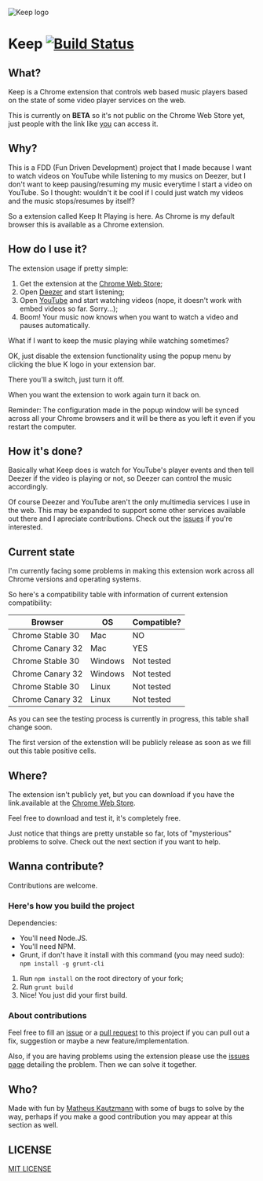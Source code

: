![Keep logo](http://f.cl.ly/items/1b2n2b1h073B290m2M3A/keep_banner_large.png)

Keep [![Build Status](https://travis-ci.org/mkautzmann/keep.png?branch=master)](https://travis-ci.org/mkautzmann/keep)
====

## What?

Keep is a Chrome extension that controls web based music players based on the state of some video player services on the web.

This is currently on **BETA** so it's not public on the Chrome Web Store yet, just people with the link like [you](https://chrome.google.com/webstore/detail/keep-it-playing/fagomklndfgephijmhgfennnpfpeioom) can access it.

## Why?

This is a FDD (Fun Driven Development) project that I made because I want to watch videos on YouTube while listening to my musics on Deezer, but I don't want to keep pausing/resuming my music everytime I start a video on YouTube. So I thought: wouldn't it be cool if I could just watch my videos and the music stops/resumes by itself?

So a extension called Keep It Playing is here. As Chrome is my default browser this is available as a Chrome extension.

## How do I use it?

The extension usage if pretty simple:

1. Get the extension at the [Chrome Web Store](https://chrome.google.com/webstore/detail/keep-it-playing/fagomklndfgephijmhgfennnpfpeioom);
2. Open [Deezer](http://www.deezer.com/) and start listening;
3. Open [YouTube](http://www.youtube.com/) and start watching videos (nope, it doesn't work with embed videos so far. Sorry...);
4. Boom! Your music now knows when you want to watch a video and pauses automatically.

What if I want to keep the music playing while watching sometimes?

OK, just disable the extension functionality using the popup menu by clicking the blue K logo in your extension bar.

There you'll a switch, just turn it off.

When you want the extension to work again turn it back on.

Reminder: The configuration made in the popup window will be synced across all your Chrome browsers and it will be there as you left it even if you restart the computer.

## How it's done?

Basically what Keep does is watch for YouTube's player events and then tell Deezer if the video is playing or not, so Deezer can control the music accordingly.

Of course Deezer and YouTube aren't the only multimedia services I use in the web. This may be expanded to support some other services available out there and I apreciate contributions. Check out the [issues](https://github.com/mkautzmann/keep/issues) if you're interested.

## Current state

I'm currently facing some problems in making this extension work across all Chrome versions and operating systems.

So here's a compatibility table with information of current extension compatibility:

| Browser          | OS      | Compatible? |
| ---------------- | ------- | ----------- |
| Chrome Stable 30 | Mac     | NO          |
| Chrome Canary 32 | Mac     | YES         |
| Chrome Stable 30 | Windows | Not tested  |
| Chrome Canary 32 | Windows | Not tested  |
| Chrome Stable 30 | Linux   | Not tested  |
| Chrome Canary 32 | Linux   | Not tested  |

As you can see the testing process is currently in progress, this table shall change soon.

The first version of the extenstion will be publicly release as soon as we fill out this table positive cells.

## Where?

The extension isn't publicly yet, but you can download if you have the link.available at the [Chrome Web Store](https://chrome.google.com/webstore/detail/keep-it-playing/fagomklndfgephijmhgfennnpfpeioom).

Feel free to download and test it, it's completely free.

Just notice that things are pretty unstable so far, lots of "mysterious" problems to solve. Check out the next section if you want to help.

## Wanna contribute?

Contributions are welcome.

### Here's how you build the project

Dependencies:

* You'll need Node.JS.
* You'll need NPM.
* Grunt, if don't have it install with this command (you may need sudo): `npm install -g grunt-cli`

1. Run `npm install` on the root directory of your fork;
2. Run `grunt build`
3. Nice! You just did your first build.

### About contributions

Feel free to fill an [issue](https://github.com/mkautzmann/keep/issues) or a [pull request](https://github.com/mkautzmann/keep/pulls) to this project if you can pull out a fix, suggestion or maybe a new feature/implementation.

Also, if you are having problems using the extension please use the [issues page](https://github.com/mkautzmann/keep/issues) detailing the problem. Then we can solve it together.

## Who?

Made with fun by [Matheus Kautzmann](https://github.com/mkautzmann/) with some of bugs to solve by the way, perhaps if you make a good contribution you may appear at this section as well.

## LICENSE

[MIT LICENSE](LICENSE.md)

